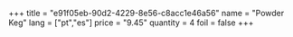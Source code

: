 +++
title = "e91f05eb-90d2-4229-8e56-c8acc1e46a56"
name = "Powder Keg"
lang = ["pt","es"]
price = "9.45"
quantity = 4
foil = false
+++
